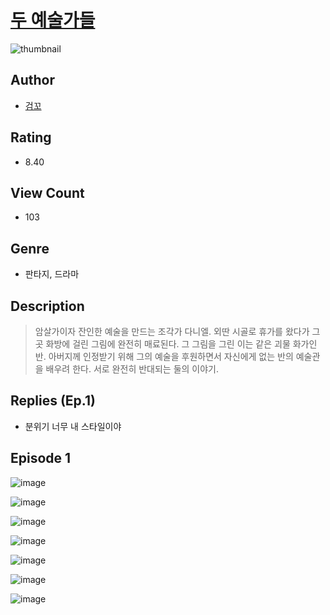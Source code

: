 # [두 예술가들](https://comic.naver.com/challenge/list?titleId=810292)
![thumbnail](https://image-comic.pstatic.net/user_contents_data/challenge_comic/2023/05/23/353971/upload_7234016183487521073_480x623.jpeg)

## Author
- [검꼬](https://comic.naver.com/artistTitle?id=353971)

## Rating
- 8.40

## View Count
- 103

## Genre
- 판타지, 드라마

## Description
> 암살가이자 잔인한 예술을 만드는 조각가 다니엘. 외딴 시골로 휴가를 왔다가 그 곳 화방에 걸린 그림에 완전히 매료된다. 그 그림을 그린 이는 같은 괴물 화가인 반. 아버지께 인정받기 위해 그의 예술을 후원하면서 자신에게 없는 반의 예술관을 배우려 한다. 서로 완전히 반대되는 둘의 이야기.

## Replies (Ep.1)
- 분위기 너무 내 스타일이야

## Episode 1
![image](https://image-comic.pstatic.net/user_contents_data/challenge_comic/2023/05/23/353971/upload_3545240223786218295.jpeg)

![image](https://image-comic.pstatic.net/user_contents_data/challenge_comic/2023/05/23/353971/upload_4120900531657912633.jpeg)

![image](https://image-comic.pstatic.net/user_contents_data/challenge_comic/2023/05/23/353971/upload_7003437599976141154.jpeg)

![image](https://image-comic.pstatic.net/user_contents_data/challenge_comic/2023/05/23/353971/upload_3834873581791359281.jpeg)

![image](https://image-comic.pstatic.net/user_contents_data/challenge_comic/2023/05/23/353971/upload_7017230750128877667.jpeg)

![image](https://image-comic.pstatic.net/user_contents_data/challenge_comic/2023/05/23/353971/upload_3702295577080771896.jpeg)

![image](https://image-comic.pstatic.net/user_contents_data/challenge_comic/2023/05/23/353971/upload_3979320822412685618.jpeg)
